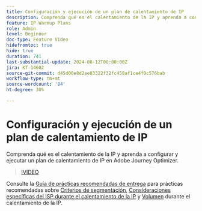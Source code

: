 ```yaml
---
title: Configuración y ejecución de un plan de calentamiento de IP
description: Comprenda qué es el calentamiento de la IP y aprenda a configurar y ejecutar un plan de calentamiento de IP en Adobe Journey Optimizer.
feature: IP Warmup Plans
role: Admin
level: Beginner
doc-type: Feature Video
hidefromtoc: true
hide: true
duration: 741
last-substantial-update: 2024-08-12T00:00:00Z
jira: KT-14602
source-git-commit: d45d00e8d2ae83322f32fc458af1ce4f0c576bab
workflow-type: tm+mt
source-wordcount: '84'
ht-degree: 30%

---
```



# Configuración y ejecución de un plan de calentamiento de IP

Comprenda qué es el calentamiento de la IP y aprenda a configurar y ejecutar un plan de calentamiento de IP en Adobe Journey Optimizer.

>[!VIDEO](https://video.tv.adobe.com/v/3432637/?learn=on)

Consulte la [Guía de prácticas recomendadas de entrega](https://experienceleague.adobe.com/es/docs/deliverability-learn/deliverability-best-practice-guide/introduction) para prácticas recomendadas sobre [Criterios de segmentación](https://experienceleague.adobe.com/es/docs/deliverability-learn/deliverability-best-practice-guide/transition-process/targeting-criteria), [Consideraciones específicas del ISP durante el calentamiento de la IP](https://experienceleague.adobe.com/es/docs/deliverability-learn/deliverability-best-practice-guide/transition-process/isp-specific-considerations-during-ip-warming) y [Volumen](https://experienceleague.adobe.com/es/docs/deliverability-learn/deliverability-best-practice-guide/transition-process/volume) durante el calentamiento de la IP.
